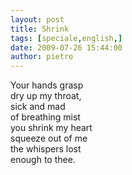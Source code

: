 ```yaml
---
layout: post
title: Shrink
tags: [speciale,english,]
date: 2009-07-26 15:44:00
author: pietro
---
```

Your hands grasp<br/>dry up my throat,<br/>sick and mad<br/>of breathing mist<br/>you shrink my heart<br/>squeeze out of me<br/>the whispers lost<br/>enough to thee.
